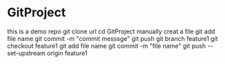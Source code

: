 # GitProject
this is a demo repo
git clone url
cd GitProject
manually creat a file
git add file name
git commit -m "commit messsge"
git push
git branch feature1
git checkout feature1
git add file name
git commit -m "file name"
git push --set-upstream origin feature1
